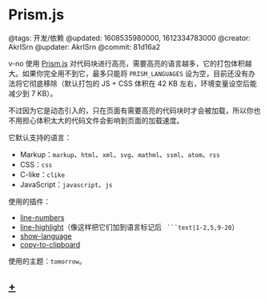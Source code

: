# Prism.js

@tags: 开发/依赖
@updated: 1608535980000, 1612334783000
@creator: AkrISrn
@updater: AkrISrn
@commit: 81d16a2

v-no 使用 [Prism.js](https://github.com/PrismJS/prism) 对代码块进行高亮，需要高亮的语言越多，它的打包体积越大。如果你完全用不到它，最多只能将 `PRISM_LANGUAGES` [](/zh/docs/env-vars.md "#")设为空，目前还没有办法将它彻底移除（默认打包的 JS + CSS 体积在 42 KB 左右，环境变量设空后能减少到 7 KB）。

不过因为它是动态引入的，只在页面有需要高亮的代码块时才会被加载，所以你也不用担心体积太大的代码文件会影响到页面的加载速度。

它默认支持的语言：

- Markup：`markup`、`html`、`xml`、`svg`、`mathml`、`ssml`、`atom`、`rss`
- CSS：`css`
- C-like：`clike`
- JavaScript：`javascript`、`js`

使用的插件：

- [line-numbers](https://prismjs.com/plugins/line-numbers/)
- [line-highlight](https://prismjs.com/plugins/line-highlight/)（像这样把它们加到语言标记后 ` ```text|1-2,5,9-20`）
- [show-language](https://prismjs.com/plugins/show-language/)
- [copy-to-clipboard](https://prismjs.com/plugins/copy-to-clipboard/)

使用的主题：`tomorrow`。

## [+](/zh/docs/compile-prismjs.md "#")
